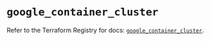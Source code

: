 # `google_container_cluster`

Refer to the Terraform Registry for docs: [`google_container_cluster`](https://registry.terraform.io/providers/hashicorp/google-beta/5.15.0/docs/resources/google_container_cluster).
